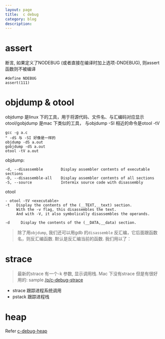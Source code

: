 ```yaml
---
layout: page
title:	c debug
category: blog
description:
---
```

# assert
断言, 如果定义了NODEBUG (或者直接在编译时加上选项-DNDEBUG), 则assert函数则不被编译

	#define NDEBUG
	assert(111)

# objdump & otool
objdump 是linux 下的工具，用于将源代码、文件名、与汇编码对应显示
otool/gobjdump 是mac 下类似的工具， 与objdump -SI 相近的命令是otool -tV

	gcc -g a.c
	" -dS 与 -SI 好像是一样的
	objdump -dS a.out
	gobjdump -dS a.out
	otool -tV a.out

objdump:

	-d, --disassemble        Display assembler contents of executable sections
	-D, --disassemble-all    Display assembler contents of all sections
	-S, --source             Intermix source code with disassembly

otool

	- otool -tV <executable>
	-t   Display the contents of the (__TEXT,__text) section.
		 With the -v flag, this disassembles the text.
		 And with -V, it also symbolically disassembles the operands.

	-d     Display the contents of the (__DATA,__data) section.

> 除了用`objdump`, 我们还可以用gdb 的`disassemble` 反汇编，它后面跟函数名，则反汇编函数. 默认是反汇编当前的函数. 我们用以了：

# strace
> 最新的strace 有一个-k 参数, 显示调用栈. Mac 下没有strace 但是有很好用的: sample
[/p/c-debug-strace](/p/c-debug-strace)

- strace 跟踪进程系统调用
- pstack 跟踪进程栈

# heap
Refer [c-debug-heap](/p/linux-c-debug-heap)
